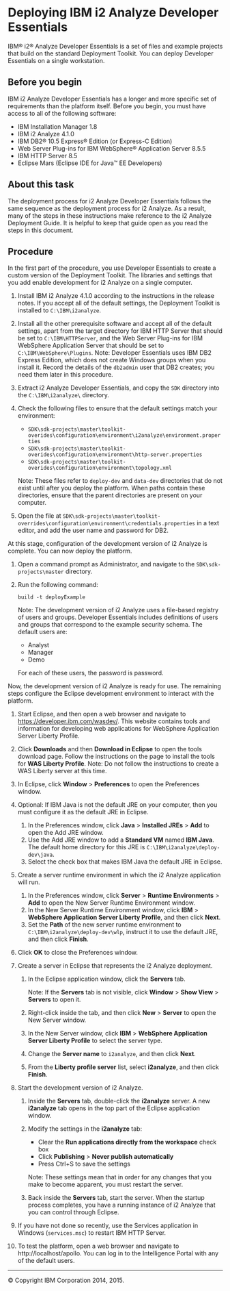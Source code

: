 Deploying IBM i2 Analyze Developer Essentials
=============================================

IBM® i2® Analyze Developer Essentials is a set of files and example projects that build on the standard Deployment Toolkit. You can deploy Developer Essentials on a single workstation.

Before you begin
----------------

IBM i2 Analyze Developer Essentials has a longer and more specific set of requirements than the platform itself. Before you begin, you must have access to all of the following software:

-   IBM Installation Manager 1.8
-   IBM i2 Analyze 4.1.0
-   IBM DB2® 10.5 Express® Edition (or Express-C Edition)
-   Web Server Plug-ins for IBM WebSphere® Application Server 8.5.5
-   IBM HTTP Server 8.5
-   Eclipse Mars (Eclipse IDE for Java™ EE Developers)

About this task
---------------

The deployment process for i2 Analyze Developer Essentials follows the same sequence as the deployment process for i2 Analyze. As a result, many of the steps in these instructions make reference to the i2 Analyze Deployment Guide. It is helpful to keep that guide open as you read the steps in this document.

Procedure
---------

In the first part of the procedure, you use Developer Essentials to create a custom version of the Deployment Toolkit. The libraries and settings that you add enable development for i2 Analyze on a single computer.

1.  Install IBM i2 Analyze 4.1.0 according to the instructions in the release notes. If you accept all of the default settings, the Deployment Toolkit is installed to `C:\IBM\i2analyze`.
2.  Install all the other prerequisite software and accept all of the default settings, apart from the target directory for IBM HTTP Server that should be set to `C:\IBM\HTTPServer`, and the Web Server Plug-ins for IBM WebSphere Application Server that should be set to `C:\IBM\WebSphere\Plugins`.
    Note: Developer Essentials uses IBM DB2 Express Edition, which does not create Windows groups when you install it. Record the details of the `db2admin` user that DB2 creates; you need them later in this procedure.
3.  Extract i2 Analyze Developer Essentials, and copy the `SDK` directory into the `C:\IBM\i2analyze\` directory.
4.  Check the following files to ensure that the default settings match your environment:
    -   `SDK\sdk-projects\master\toolkit-overides\configuration\environment\i2analyze\environment.properties`
    -   `SDK\sdk-projects\master\toolkit-overides\configuration\environment\http-server.properties`
    -   `SDK\sdk-projects\master\toolkit-overides\configuration\environment\topology.xml`

    Note: These files refer to `deploy-dev` and `data-dev` directories that do not exist until after you deploy the platform. When paths contain these directories, ensure that the parent directories are present on your computer.
5.  Open the file at `SDK\sdk-projects\master\toolkit-overrides\configuration\environment\credentials.properties` in a text editor, and add the user name and password for DB2.

At this stage, configuration of the development version of i2 Analyze is complete. You can now deploy the platform.

1.  Open a command prompt as Administrator, and navigate to the `SDK\sdk-projects\master` directory.
2.  Run the following command:

    ``` {.pre .codeblock}
    build -t deployExample
    ```

    Note: The development version of i2 Analyze uses a file-based registry of users and groups. Developer Essentials includes definitions of users and groups that correspond to the example security schema. The default users are:

    -   Analyst
    -   Manager
    -   Demo

    For each of these users, the password is password.

Now, the development version of i2 Analyze is ready for use. The remaining steps configure the Eclipse development environment to interact with the platform.

1.  Start Eclipse, and then open a web browser and navigate to https://developer.ibm.com/wasdev/. This website contains tools and information for developing web applications for WebSphere Application Server Liberty Profile.
2.  Click **Downloads** and then **Download in Eclipse** to open the tools download page. Follow the instructions on the page to install the tools for **WAS Liberty Profile**.
    Note: Do not follow the instructions to create a WAS Liberty server at this time.
3.  In Eclipse, click **Window** \> **Preferences** to open the Preferences window.
4.  Optional: If IBM Java is not the default JRE on your computer, then you must configure it as the default JRE in Eclipse.
    1.  In the Preferences window, click **Java** \> **Installed JREs** \> **Add** to open the Add JRE window.
    2.  Use the Add JRE window to add a **Standard VM** named **IBM Java**. The default home directory for this JRE is `C:\IBM\i2analyze\deploy-dev\java`.
    3.  Select the check box that makes IBM Java the default JRE in Eclipse.

5.  Create a server runtime environment in which the i2 Analyze application will run.
    1.  In the Preferences window, click **Server** \> **Runtime Environments** \> **Add** to open the New Server Runtime Environment window.
    2.  In the New Server Runtime Environment window, click **IBM** \> **WebSphere Application Server Liberty Profile**, and then click **Next**.
    3.  Set the **Path** of the new server runtime environment to `C:\IBM\i2analyze\deploy-dev\wlp`, instruct it to use the default JRE, and then click **Finish**.

6.  Click **OK** to close the Preferences window.
7.  Create a server in Eclipse that represents the i2 Analyze deployment.
    1.  In the Eclipse application window, click the **Servers** tab.

        Note: If the **Servers** tab is not visible, click **Window** \> **Show View** \> **Servers** to open it.

    2.  Right-click inside the tab, and then click **New** \> **Server** to open the New Server window.
    3.  In the New Server window, click **IBM** \> **WebSphere Application Server Liberty Profile** to select the server type.
    4.  Change the **Server name** to `i2analyze`, and then click **Next**.
    5.  From the **Liberty profile server** list, select **i2analyze**, and then click **Finish**.

8.  Start the development version of i2 Analyze.
    1.  Inside the **Servers** tab, double-click the **i2analyze** server. A new **i2analyze** tab opens in the top part of the Eclipse application window.
    2.  Modify the settings in the **i2analyze** tab:
        -   Clear the **Run applications directly from the workspace** check box
        -   Click **Publishing** \> **Never publish automatically**
        -   Press Ctrl+S to save the settings

        Note: These settings mean that in order for any changes that you make to become apparent, you must restart the server.
    3.  Back inside the **Servers** tab, start the server. When the startup process completes, you have a running instance of i2 Analyze that you can control through Eclipse.

9.  If you have not done so recently, use the Services application in Windows (`services.msc`) to restart IBM HTTP Server.
10. To test the platform, open a web browser and navigate to http://localhost/apollo. You can log in to the Intelligence Portal with any of the default users.

* * * * *

© Copyright IBM Corporation 2014, 2015.


